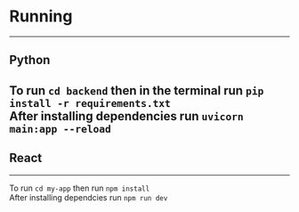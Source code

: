 # Running
---
## Python  
To run `cd backend` then in the terminal run `pip install -r requirements.txt`  
After installing dependencies run `uvicorn main:app --reload`  
---
## React  
---
To run `cd my-app` then run `npm install`  
After installing dependcies run `npm run dev`
